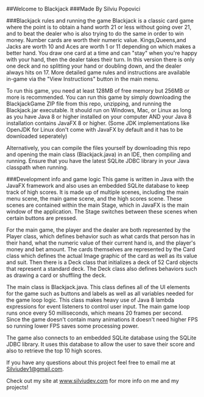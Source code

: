##Welcome to Blackjack
###Made By Silviu Popovici

###Blackjack rules and running the game
Blackjack is a classic card game where the point is to obtain a hand worth 21 or less without going over 21, 
and to beat the dealer who is also trying to do the same in order to win money. Number cards are worth their 
numeric value. Kings,Queens,and Jacks are worth 10 and Aces are worth 1 or 11 depending on which makes a better 
hand. You draw one card at a time and can "stay" when you're happy with your hand, then the dealer takes their 
turn. In this version there is only one deck and no splitting your hand or doubling down, and the dealer always 
hits on 17. More detailed game rules and instructions are available in-game via the "View Instructions" button 
in the main menu.

To run this game, you need at least 128MB of free memory but 256MB or more is recommended. You can run this 
game by simply downloading the BlackjackGame ZIP file from this repo, unzipping, and running the Blackjack.jar executable. It should run on Windows, Mac, or Linux as long as 
you have Java 8 or higher installed on your computer AND your Java 8 installation contains JavaFX 8 or higher. 
(Some JDK implementations like OpenJDK for Linux don't come with JavaFX by default and it has to be downloaded seperately)

Alternatively, you can compile the files yourself by downloading this repo and opening the main class 
(Blackjack.java) in an IDE, then compiling and running. Ensure that you have the latest SQLite JDBC library in your Java classpath when running.

###Development info and game logic
This game is written in Java with the JavaFX framework and also uses an embedded SQLite database to keep track 
of high scores. It is made up of multiple scenes, including the main menu scene, the main game scene, and the 
high scores scene. These scenes are contained within the main Stage, which in JavaFX is the main window of the 
application. The Stage switches between these scenes when certain buttons are pressed. 

For the main game, the player and the dealer are both represented by the Player class, which defines behavior 
such as what cards that person has in their hand, what the numeric value of their current hand is, and the 
player's money and bet amount. The cards themselves are represented by the Card class which defines the actual 
Image graphic of the card as well as its value and suit. Then there is a Deck class that initializes a deck of 
52 Card objects that represent a standard deck. The Deck class also defines behaviors such as drawing a card or 
shuffling the deck.

The main class is Blackjack.java. This class defines all of the UI elements for the game such as buttons and 
labels as well as all variables needed for the game loop logic. This class makes heavy use of Java 8 lambda 
expressions for event listeners to control user input. The main game loop runs once every 50 milliseconds, 
which means 20 frames per second. Since the game doesn't contain many animations it doesn't need higher FPS so 
running lower FPS saves some processing power.

The game also connects to an embedded SQLite database using the SQLite JDBC library. It uses this database to 
allow the user to save their score and also to retrieve the top 10 high scores.

If you have any questions about this project feel free to email me at Silviudev1@gmail.com. 

Check out my site at www.silviudev.com for more info on me and my projects! 